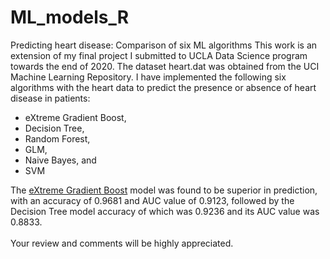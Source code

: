 # ML_models_R
 Predicting heart disease: Comparison of six ML algorithms
This work is an extension of my final project I submitted to UCLA Data Science program towards the end of 2020. The dataset heart.dat was obtained from the UCI Machine Learning Repository. I have implemented the following six algorithms with the heart data to predict the presence or absence of heart disease in patients:<br /> 
* eXtreme Gradient Boost,<br /> 
* Decision Tree, <br />
* Random Forest, <br />
* GLM, <br />
* Naive Bayes, and <br />
* SVM <br />

The [eXtreme Gradient Boost](https://github.com/tsegayeh/ml_models_in_R/blob/main/Part_2.1_Models_XGBoost.R) model was found to be superior in prediction, with an accuracy of 0.9681 and AUC value of 0.9123, followed by the Decision Tree model accuracy of which was 0.9236 and its AUC value was 0.8833. <br /><br />
Your review and comments will be highly appreciated.<br />
